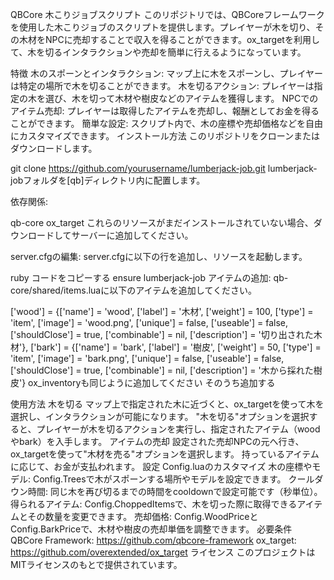 QBCore 木こりジョブスクリプト
このリポジトリでは、QBCoreフレームワークを使用した木こりジョブのスクリプトを提供します。プレイヤーが木を切り、その木材をNPCに売却することで収入を得ることができます。ox_targetを利用して、木を切るインタラクションや売却を簡単に行えるようになっています。

特徴
木のスポーンとインタラクション: マップ上に木をスポーンし、プレイヤーは特定の場所で木を切ることができます。
木を切るアクション: プレイヤーは指定の木を選び、木を切って木材や樹皮などのアイテムを獲得します。
NPCでのアイテム売却: プレイヤーは取得したアイテムを売却し、報酬としてお金を得ることができます。
簡単な設定: スクリプト内で、木の座標や売却価格などを自由にカスタマイズできます。
インストール方法
このリポジトリをクローンまたはダウンロードします。


git clone https://github.com/yourusername/lumberjack-job.git
lumberjack-jobフォルダを[qb]ディレクトリ内に配置します。

依存関係:

qb-core
ox_target
これらのリソースがまだインストールされていない場合、ダウンロードしてサーバーに追加してください。

server.cfgの編集: server.cfgに以下の行を追加し、リソースを起動します。

ruby
コードをコピーする
ensure lumberjack-job
アイテムの追加: qb-core/shared/items.luaに以下のアイテムを追加してください。


['wood'] = {['name'] = 'wood', ['label'] = '木材', ['weight'] = 100, ['type'] = 'item', ['image'] = 'wood.png', ['unique'] = false, ['useable'] = false, ['shouldClose'] = true, ['combinable'] = nil, ['description'] = '切り出された木材'},
['bark'] = {['name'] = 'bark', ['label'] = '樹皮', ['weight'] = 50, ['type'] = 'item', ['image'] = 'bark.png', ['unique'] = false, ['useable'] = false, ['shouldClose'] = true, ['combinable'] = nil, ['description'] = '木から採れた樹皮'}
ox_inventoryも同じように追加してください
そのうち追加する


使用方法
木を切る
マップ上で指定された木に近づくと、ox_targetを使って木を選択し、インタラクションが可能になります。
"木を切る"オプションを選択すると、プレイヤーが木を切るアクションを実行し、指定されたアイテム（woodやbark）を入手します。
アイテムの売却
設定された売却NPCの元へ行き、ox_targetを使って"木材を売る"オプションを選択します。
持っているアイテムに応じて、お金が支払われます。
設定
Config.luaのカスタマイズ
木の座標やモデル: Config.Treesで木がスポーンする場所やモデルを設定できます。
クールダウン時間: 同じ木を再び切るまでの時間をcooldownで設定可能です（秒単位）。
得られるアイテム: Config.ChoppedItemsで、木を切った際に取得できるアイテムとその数量を変更できます。
売却価格: Config.WoodPriceとConfig.BarkPriceで、木材や樹皮の売却単価を調整できます。
必要条件
QBCore Framework: https://github.com/qbcore-framework
ox_target: https://github.com/overextended/ox_target
ライセンス
このプロジェクトはMITライセンスのもとで提供されています。